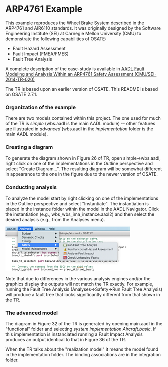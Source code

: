 # ARP4761 Example

This example reproduces the Wheel Brake System described
in the ARP4761 and AIR6110 standards. It was originally
designed by the Software Engineering Institute (SEI) at
Carnegie Mellon University (CMU) to demonstrate the following
capabilities of OSATE:

* Fault Hazard Assessment
* Fault Impact (FMEA/FMES)
* Fault Tree Analysis

A complete description of the case-study is available in [AADL Fault Modeling and Analysis Within an ARP4761 Safety Assessment (CMU/SEI-2014-TR-020)](file:///resources.sei.cmu.edu/asset_files/TechnicalReport/2014_005_001_311911.pdf)

The TR is based upon an earlier version of OSATE. This README is based on OSATE 2.7.1.

### Organization of the example

There are two models contained within this project. The one used for much of the TR is *simple* (wbs.aadl is the main AADL module) -- other features are illustrated in *advanced* (wbs.aadl in the *implementation* folder is the main AADL module).

### Creating a diagram

To generate the diagram shown in Figure 26 of TR, open simple->wbs.aadl, right click on one of the implementations in the Outline perspective and select "Create Diagram...". The resulting diagram will be somewhat different in appearance to the one in the figure due to the newer version of OSATE.

### Conducting analysis

To analyze the model start by right clicking on one of the implementations in the Outline perspective and select "Instantiate". The instantiation is placed in the instance folder within the model in the AADL Navigator. Click the instantiation (e.g., wbs_wbs_ima_instance.aaxl2) and then select the desired analysis (e.g., from the Analyses menu).

![png](../images/analyses-menu.png)

Note that due to differences in the various analysis engines and/or the graphics display the outputs will not match the TR exactly. For example, running the Fault Tree Analysis (Analyses->Safety->Run Fault Tree Analysis) will produce a fault tree that looks significantly different from that shown in the TR.

### The advanced model

The diagram in Figure 32 of the TR is generated by opening main.aadl in the "functional" folder and selecting *system implementation Aircraft.basic*. If this implementation is instanciated running a Fault Impact Analysis produces an output identical to that in Figure 36 of the TR.

When the TR talks about the "realization model" it means the model found in the implementation folder. The binding associations are in the integration folder.

